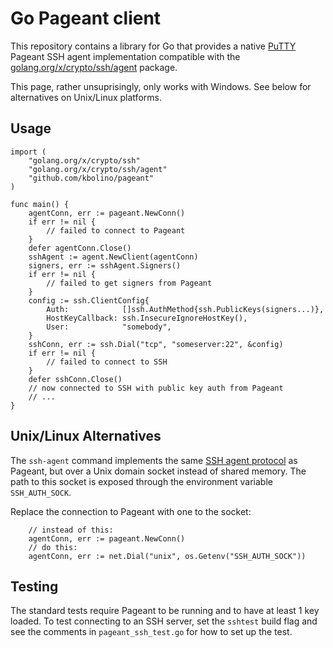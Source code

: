 # Go Pageant client

This repository contains a library for Go that provides a native
[PuTTY][putty] Pageant SSH agent implementation compatible with the
[golang.org/x/crypto/ssh/agent][go-ssh-agent] package.

This page, rather unsuprisingly, only works with Windows.
See below for alternatives on Unix/Linux platforms. 

[putty]: https://www.chiark.greenend.org.uk/~sgtatham/
[go-ssh-agent]: https://godoc.org/golang.org/x/crypto/ssh/agent

## Usage

```golang
import (
	"golang.org/x/crypto/ssh"
	"golang.org/x/crypto/ssh/agent"
	"github.com/kbolino/pageant"
)

func main() {
	agentConn, err := pageant.NewConn()
	if err != nil {
		// failed to connect to Pageant
	}
	defer agentConn.Close()
	sshAgent := agent.NewClient(agentConn)
	signers, err := sshAgent.Signers()
	if err != nil {
		// failed to get signers from Pageant
	}
	config := ssh.ClientConfig{
		Auth:            []ssh.AuthMethod{ssh.PublicKeys(signers...)},
		HostKeyCallback: ssh.InsecureIgnoreHostKey(),
		User:            "somebody",
	}
	sshConn, err := ssh.Dial("tcp", "someserver:22", &config)
	if err != nil {
		// failed to connect to SSH
	}
	defer sshConn.Close()
	// now connected to SSH with public key auth from Pageant
	// ...
}
```

## Unix/Linux Alternatives

The `ssh-agent` command implements the same [SSH agent protocol][ssh-agent]
as Pageant, but over a Unix domain socket instead of shared memory.
The path to this socket is exposed through the environment variable
`SSH_AUTH_SOCK`.

Replace the connection to Pageant with one to the socket:
```golang
	// instead of this:
	agentConn, err := pageant.NewConn()
	// do this:
	agentConn, err := net.Dial("unix", os.Getenv("SSH_AUTH_SOCK"))
```

[ssh-agent]: https://tools.ietf.org/html/draft-miller-ssh-agent-02

## Testing

The standard tests require Pageant to be running and to have at least 1
key loaded.
To test connecting to an SSH server, set the `sshtest` build flag and
see the comments in `pageant_ssh_test.go` for how to set up the test. 